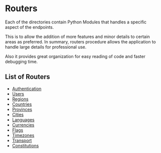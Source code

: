 # Routers

Each of the directories contain Python
Modules that handles a specific 
aspect of the endpoints.

This is to allow the addition of more
features and minor details to certain
areas as preferred. In summary, routers
procedure allows the application to 
handle large details for professional
use.

Also it provides great organization
for easy reading of code and faster
debugging time.

## List of Routers

* [Authentication](./auth)
* [Users](./user)
* [Regions](./regions)
* [Countries](./countries)
* [Provinces](./provinces)
* [Cities](./cities)
* [Languages](./languages)
* [Currencies](./currencies)
* [Flags](./flags)
* [Timezones](./timezones)
* [Transport](./transport)
* [Constitutions](./constitutions)
